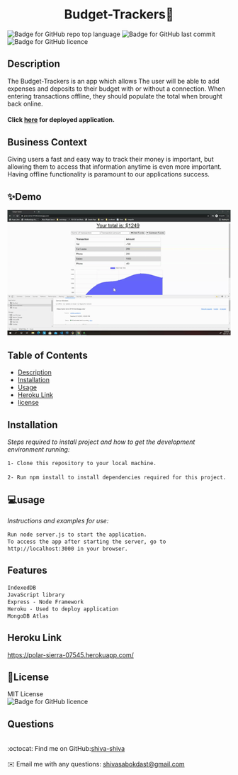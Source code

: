 


<h1 align="center"> Budget-Trackers👋</h1>

![Badge for GitHub repo top language](https://img.shields.io/github/languages/top/shiva-shiva/readmeGenerator?style=flat&logo=appveyor) ![Badge for GitHub last commit](https://img.shields.io/github/last-commit/shiva-shiva/readmeGenerator?style=flat&logo=appveyor)
![Badge for GitHub licence](https://img.shields.io/github/license/shiva-shiva/readmeGenerator?style=flat&logo=appveyor)


## Description 

The Budget-Trackers is an app which allows The user will be able to add expenses and deposits to their budget with or without a connection. When entering transactions offline, they should populate the total when brought back online.<h4>Click [here](https://polar-sierra-07545.herokuapp.com/) for deployed application.</h4>

## Business Context

Giving users a fast and easy way to track their money is important, but allowing them to access that information anytime is even more important. Having offline functionality is paramount to our applications success.

## ✨Demo

![Demo](./public/images/budget.gif "title-1")


 ## Table of Contents
* [Description](#Description)
* [Installation](#installation)
* [Usage](#usage)
* [Heroku Link](#Heroku)
* [license](#license)

## Installation
*Steps required to install project and how to get the development environment running:*

    1- Clone this repository to your local machine.

    2- Run npm install to install dependencies required for this project.


## 💻usage
*Instructions and examples for use:*</br> 

    Run node server.js to start the application.
    To access the app after starting the server, go to http://localhost:3000 in your browser.
    
## Features

    IndexedDB 
    JavaScript library 
    Express - Node Framework 
    Heroku - Used to deploy application
    MongoDB Atlas

##  Heroku Link
  https://polar-sierra-07545.herokuapp.com/

## 📝License
MIT License<br/>
       ![Badge for GitHub licence](https://img.shields.io/github/license/shiva-shiva/readmeGenerator?style=flat&logo=appveyor)

## Questions
<br/>:octocat: Find me on GitHub:[shiva-shiva](https://github.com/shiva-shiva)<br />
    <br />
    ✉️ Email me with any questions: shivasabokdast@gmail.com<br /><br />